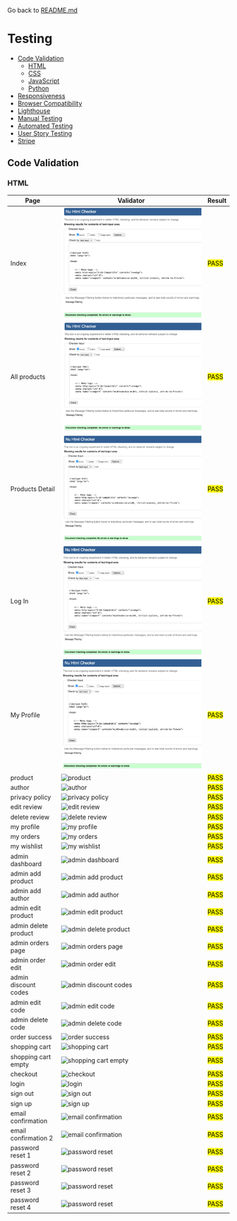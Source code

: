Go back to [README.md](/README.md)

# Testing
- [Code Validation](#code-validation)
    - [HTML](#html)
    - [CSS](#css)
    - [JavaScript](#JavaScript)
    - [Python](#python)
- [Responsiveness](#Responsiveness)
- [Browser Compatibility](#browser-compatibility)
- [Lighthouse](#Lighthouse)
- [Manual Testing](#manual-testing)
- [Automated Testing](#automated-testing)
- [User Story Testing](#user-story-testing)
- [Stripe](#stripe)

## Code Validation
### HTML
|Page|Validator|Result|
| --- | --- | --- |
| Index |![index](./assets/testing/html/index_html_checker.png) | <mark>PASS<mark> |
| All products |![products](./assets/testing/html/products_page_html_checker.png) | <mark>PASS<mark> |
| Products Detail|![products_detail](./assets/testing/html/products_detail_html_chekcer.png) | <mark>PASS<mark> |
| Log In |![log_in](./assets/testing/html/log_in_html_checker.png) | <mark>PASS<mark> |
| My Profile |![my_profile](./assets/testing/html/my_profile_html_checker.png) | <mark>PASS<mark> |
| product |![product](./assets/readme-images/testing/html/single-products.PNG) | <mark>PASS<mark> |
| author |![author](./assets/readme-images/testing/html/single-author.PNG) | <mark>PASS<mark> |
| privacy policy |![privacy policy](./assets/readme-images/testing/html/privacy-policy.PNG) | <mark>PASS<mark> |
| edit review |![edit review](./assets/readme-images/testing/html/review-edit.PNG) | <mark>PASS<mark> |
| delete review |![delete review](./assets/readme-images/testing/html/review-delete.PNG) | <mark>PASS<mark> |
| my profile |![my profile](./assets/readme-images/testing/html/my-profile.PNG) | <mark>PASS<mark> |
| my orders |![my orders](./assets/readme-images/testing/html/my-orders.PNG) | <mark>PASS<mark> |
| my wishlist |![my wishlist](./assets/readme-images/testing/html/my-wishlist.PNG) | <mark>PASS<mark> |
| admin dashboard |![admin dashboard](./assets/readme-images/testing/html/admin-dash.PNG) | <mark>PASS<mark> |
| admin add product |![admin add product](./assets/readme-images/testing/html/admin-add-product.PNG) | <mark>PASS<mark> |
| admin add author |![admin add author](./assets/readme-images/testing/html/admin-add-author.PNG) | <mark>PASS<mark> |
| admin edit product |![admin edit product](./assets/readme-images/testing/html/admin-edit-product.PNG) | <mark>PASS<mark> |
| admin delete product |![admin delete product](./assets/readme-images/testing/html/admin-delete-product.PNG) | <mark>PASS<mark> |
| admin orders page |![admin orders page](./assets/readme-images/testing/html/admin-orders.PNG) | <mark>PASS<mark> |
| admin order edit |![admin order edit](./assets/readme-images/testing/html/admin-edit-order-status.PNG) | <mark>PASS<mark> |
| admin discount codes |![admin discount codes](./assets/readme-images/testing/html/admin-codes.PNG) | <mark>PASS<mark> |
| admin edit code |![admin edit code](./assets/readme-images/testing/html/admin-edit-code.PNG) | <mark>PASS<mark> |
| admin delete code |![admin delete code](./assets/readme-images/testing/html/admin-delete-code.PNG) | <mark>PASS<mark> |
| order success |![order success](./assets/readme-images/testing/html/order-success.PNG) | <mark>PASS<mark> |
| shopping cart |![shopping cart](./assets/readme-images/testing/html/cart.PNG) | <mark>PASS<mark> |
| shopping cart empty |![shopping cart empty](./assets/readme-images/testing/html/cart-empty.PNG) | <mark>PASS<mark> |
| checkout |![checkout](./assets/readme-images/testing/html/checkout.PNG) | <mark>PASS<mark> |
| login |![login](./assets/readme-images/testing/html/sign-in.PNG) | <mark>PASS<mark> |
| sign out |![sign out](./assets/readme-images/testing/html/sign-outPNG.PNG) | <mark>PASS<mark> |
| sign up |![sign up](./assets/readme-images/testing/html/sign-up.PNG) | <mark>PASS<mark> |
| email confirmation |![email confirmation](./assets/readme-images/testing/html/verify_email.PNG) | <mark>PASS<mark> |
| email confirmation 2|![email confirmation](./assets/readme-images/testing/html/email-conf-2.PNG) | <mark>PASS<mark> |
| password reset 1 |![password reset ](./assets/readme-images/testing/html/pass-reset.PNG) | <mark>PASS<mark> |
| password reset 2 |![password reset ](./assets/readme-images/testing/html/pass-reset-enter-pass.PNG) | <mark>PASS<mark> |
| password reset 3 |![password reset ](./assets/readme-images/testing/html/pass-reset-email-sent.PNG) | <mark>PASS<mark> |
| password reset 4 |![password reset ](./assets/readme-images/testing/html/pass-reset-done.PNG) | <mark>PASS<mark> |